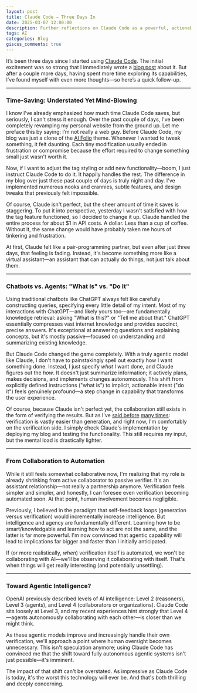 ```yaml
---
layout: post
title: Claude Code — Three Days In
date: 2025-03-07 12:00:00
description: Further reflections on Claude Code as a powerful, actionable assistant and its implications for AI collaboration.
tags: AI
categories: Blog
giscus_comments: true
---
```


It’s been three days since I started using [Claude Code](https://docs.anthropic.com/en/docs/agents-and-tools/claude-code/overview). The initial excitement was so strong that I immediately wrote a [blog post](https://ht0324.github.io/blog/2025/Claude-Code/) about it. But after a couple more days, having spent more time exploring its capabilities, I’ve found myself with even more thoughts—so here’s a quick follow-up.

---

### Time-Saving: Understated Yet Mind-Blowing

I know I've already emphasized how much time Claude Code saves, but seriously, I can't stress it enough. Over the past couple of days, I've been completely revamping my personal website from the ground up. Let me preface this by saying: I’m not really a web guy. Before Claude Code, my blog was just a clone of the [Al Folio](https://alshedivat.github.io/al-folio/) theme. Whenever I wanted to tweak something, it felt daunting. Each tiny modification usually ended in frustration or compromise because the effort required to change something small just wasn't worth it.

Now, if I want to adjust the tag styling or add new functionality—boom, I just instruct Claude Code to do it. It happily handles the rest. The difference in my blog over just these past couple of days is truly night and day. I've implemented numerous nooks and crannies, subtle features, and design tweaks that previously felt impossible.

Of course, Claude isn't perfect, but the sheer amount of time it saves is staggering. To put it into perspective, yesterday I wasn't satisfied with how the tag feature functioned, so I decided to change it up. Claude handled the entire process for about $1 in API costs. A dollar. Less than a cup of coffee. Without it, the same change would have probably taken me hours of tinkering and frustration.

At first, Claude felt like a pair-programming partner, but even after just three days, that feeling is fading. Instead, it's become something more like a virtual assistant—an assistant that can actually do things, not just talk about them.

---

### Chatbots vs. Agents: "What Is" vs. "Do It"

Using traditional chatbots like ChatGPT always felt like carefully constructing queries, specifying every little detail of my intent. Most of my interactions with ChatGPT—and likely yours too—are fundamentally knowledge retrieval: asking "What is this?" or "Tell me about that." ChatGPT essentially compresses vast internet knowledge and provides succinct, precise answers. It's exceptional at answering questions and explaining concepts, but it's mostly passive—focused on understanding and summarizing existing knowledge.

But Claude Code changed the game completely. With a truly agentic model like Claude, I don't have to painstakingly spell out exactly how I want something done. Instead, I just specify *what* I want done, and Claude figures out the *how*. It doesn't just summarize information; it actively plans, makes decisions, and implements changes autonomously. This shift from explicitly defined instructions ("what is") to implicit, actionable intent ("do it") feels genuinely profound—a step change in capability that transforms the user experience.

Of course, because Claude isn't perfect yet, the collaboration still exists in the form of verifying the results. But as I've [said before](https://medium.com/@FdForThought/framing-rlhf-as-generation-vs-verification-4d9e95b88534) [many times](https://medium.com/@FdForThought/generation-vs-verification-epiphany-after-o1-713c6f411206): verification is vastly easier than generation, and right now, I'm comfortably on the verification side. I simply check Claude's implementation by deploying my blog and testing the functionality. This still requires my input, but the mental load is drastically lighter.

---

### From Collaboration to Automation

While it still feels somewhat collaborative now, I'm realizing that my role is already shrinking from active collaborator to passive verifier. It's an assistant relationship—not really a partnership anymore. Verification feels simpler and simpler, and honestly, I can foresee even verification becoming automated soon. At that point, human involvement becomes negligible.

Previously, I believed in the paradigm that self-feedback loops (generation versus verification) would incrementally increase intelligence. But intelligence and agency are fundamentally different. Learning how to be smart/knowledgable and learning how to act are not the same, and the latter is far more powerful. I'm now convinced that agentic capability will lead to implications far bigger and faster than I initially anticipated.

If (or more realistically, *when*) verification itself is automated, we won't be collaborating with AI—we'll be observing it collaborating with itself. That's when things will get really interesting (and potentially unsettling).

---

### Toward Agentic Intelligence?

OpenAI previously described levels of AI intelligence: Level 2 (reasoners), Level 3 (agents), and Level 4 (collaborators or organizations). Claude Code sits loosely at Level 3, and my recent experiences hint strongly that Level 4—agents autonomously collaborating with each other—is closer than we might think.

As these agentic models improve and increasingly handle their own verification, we'll approach a point where human oversight becomes unnecessary. This isn't speculation anymore; using Claude Code has convinced me that the shift toward fully autonomous agentic systems isn't just possible—it's imminent.

The impact of that shift can't be overstated. As impressive as Claude Code is today, it's the worst this technology will ever be. And that's both thrilling and deeply concerning.